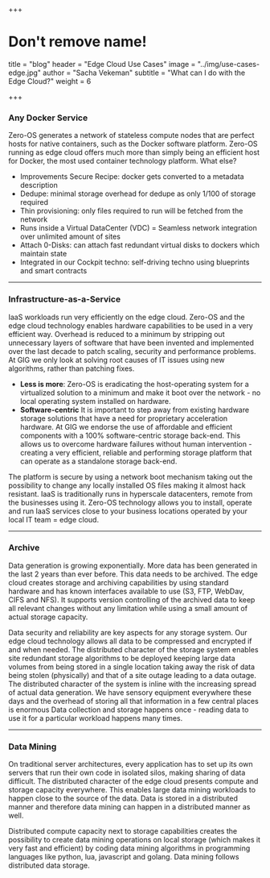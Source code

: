 +++
# Don't remove name!
title = "blog"
header = "Edge Cloud Use Cases"
image = "../img/use-cases-edge.jpg"
author = "Sacha Vekeman"
subtitle = "What can I do with the Edge Cloud?"
weight = 6

+++

### Any Docker Service

Zero-OS generates a network of stateless compute nodes that are perfect hosts for native containers, such as the Docker software platform. Zero-OS running as edge cloud offers much more than simply being an efficient host for Docker, the most used container technology platform. What else?

* Improvements Secure Recipe: docker gets converted to a metadata description
* Dedupe: minimal storage overhead for dedupe as only 1/100 of storage required
* Thin provisioning: only files required to run will be fetched from the network
* Runs inside a Virtual DataCenter (VDC) = Seamless network integration over unlimited amount of sites
* Attach 0-Disks: can attach fast redundant virtual disks to dockers which maintain state
* Integrated in our Cockpit techno: self-driving techno using blueprints and smart contracts

---

### Infrastructure-as-a-Service

IaaS workloads run very efficiently on the edge cloud. Zero-OS and the edge cloud technology enables hardware capabilities to be used in a very efficient way. Overhead is reduced to a minimum by stripping out unnecessary layers of software that have been invented and implemented over the last decade to patch scaling, security and performance problems. At GIG we only look at solving root causes of IT issues using new algorithms, rather than patching fixes.

* **Less is more**: Zero-OS is eradicating the host-operating system for a virtualized solution to a minimum and make it boot over the network - no local operating system installed on hardware.
* **Software-centric** It is important to step away from existing hardware storage solutions that have a need for proprietary acceleration hardware. At GIG we endorse the use of affordable and efficient components with a 100% software-centric storage back-end. This allows us to overcome hardware failures without human intervention - creating a very efficient, reliable and performing storage platform that can operate as a standalone storage back-end.

The platform is secure by using a network boot mechanism taking out the possibility to change any locally installed OS files making it almost hack resistant. IaaS is traditionally runs in hyperscale datacenters, remote from the businesses using it. Zero-OS technology allows you to install, operate and run IaaS services close to your business locations operated by your local IT team = edge cloud.

---

### Archive

Data generation is growing exponentially. More data has been generated in the last 2 years than ever before. This data needs to be archived. The edge cloud creates storage and archiving capabilities by using standard hardware and has known interfaces available to use (S3, FTP, WebDav, CIFS and NFS). It supports version controlling of the archived data to keep all relevant changes without any limitation while using a small amount of actual storage capacity.

Data security and reliability are key aspects for any storage system. Our edge cloud technology allows all data to be compressed and encrypted if and when needed. The distributed character of the storage system enables site redundant storage algorithms to be deployed keeping large data volumes from being stored in a single location taking away the risk of data being stolen (physically) and that of a site outage leading to a data outage. The distributed character of the system is inline with the increasing spread of actual data generation. We have sensory equipment everywhere these days and the overhead of storing all that information in a few central places is enormous Data collection and storage happens once - reading data to use it for a particular workload happens many times.

---

### Data Mining

On traditional server architectures, every application has to set up its own servers that run their own code in isolated silos, making sharing of data difficult. The distributed character of the edge cloud presents compute and storage capacity everywhere. This enables large data mining workloads to happen close to the source of the data. Data is stored in a distributed manner and therefore data mining can happen in a distributed manner as well.

Distributed compute capacity next to storage capabilities creates the possibility to create data mining operations on local storage (which makes it very fast and efficient) by coding data mining algorithms in programming languages like python, lua, javascript and golang. Data mining follows distributed data storage.
